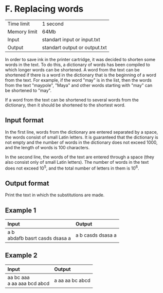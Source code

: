 # F. Replacing words

<table>
  <tr>
      <td>Time limit</td>
      <td>1 second</td>
  </tr>
  <tr>
      <td>Memory limit</td>
      <td>64Mb</td>
  </tr>
  <tr>
      <td>Input</td>
      <td>standart input or input.txt</td>
  </tr>
  <tr>
      <td>Output</td>
      <td>standart output or output.txt</td>
  </tr>
</table>

In order to save ink in the printer cartridge, it was decided to shorten some words in the text. To do this, a dictionary of words has been 
compiled to which longer words can be shortened. A word from the text can be shortened if there is a word in the dictionary that is the beginning 
of a word from the text. For example, if the word "may" is in the list, then the words from the text "maypole", "Maya" and other words 
starting with "may" can be shortened to "may".  

If a word from the text can be shortened to several words from the dictionary, then it should be shortened to the shortest word.

## Input format
In the first line, words from the dictionary are entered separated by a space, the words consist of small Latin letters. It is guaranteed that the 
dictionary is not empty and the number of words in the dictionary does not exceed 1000, and the length of words is 100 characters.  

In the second line, the words of the text are entered through a space (they also consist only of small Latin letters). The number of words in the 
text does not exceed 10<sup>5</sup>, and the total number of letters in them is 10<sup>6</sup>.

## Output format
Print the text in which the substitutions are made.

## Example 1
<table>
  <thead>
    <tr>
      <th align= "left">Input</th>
      <th align= "left">Output</th>
    </tr>
  </thead>
  <tbody>
    <tr>
      <td>
        a b</br>
        abdafb basrt casds dsasa a
      </td>
      <td>
        a b casds dsasa a
      </td>
    </tr>
  </tbody>
</table>

## Example 2
<table>
  <thead>
    <tr>
      <th align= "left">Input</th>
      <th align= "left">Output</th>
    </tr>
  </thead>
  <tbody>
    <tr>
      <td>
        aa bc aaa</br>
        a aa aaa bcd abcd
      </td>
      <td>
        a aa aa bc abcd
      </td>
    </tr>
  </tbody>
</table>
